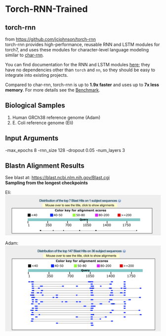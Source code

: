 # Torch-RNN-Trained

## torch-rnn
from https://github.com/jcjohnson/torch-rnn <br/>
torch-rnn provides high-performance, reusable RNN and LSTM modules for torch7, and uses these modules for character-level
language modeling similar to [char-rnn](https://github.com/karpathy/char-rnn).

You can find documentation for the RNN and LSTM modules [here](doc/modules.md); they have no dependencies other than `torch`
and `nn`, so they should be easy to integrate into existing projects.

Compared to char-rnn, torch-rnn is up to **1.9x faster** and uses up to **7x less memory**. For more details see 
the [Benchmark](#benchmarks).

## Biological Samples
1. Human GRCh38 reference genome (Adam)
2. E. Coli reference genome (Eli)

## Input Arguments
-max_epochs 8 -rnn_size 128 -dropout 0.05 -num_layers 3

## Blastn Alignment Results
See blast at: https://blast.ncbi.nlm.nih.gov/Blast.cgi<br/>
**Sampling from the longest checkpoints**<br/>

Eli:
![alt text](https://github.com/flynn-chen/Torch-RNN-Trained/blob/master/Screen%20Shot%202018-08-20%20at%202.49.26%20PM.png)

Adam:
![alt text](https://github.com/flynn-chen/Torch-RNN-Trained/blob/master/Screen%20Shot%202018-08-20%20at%202.54.59%20PM.png)
